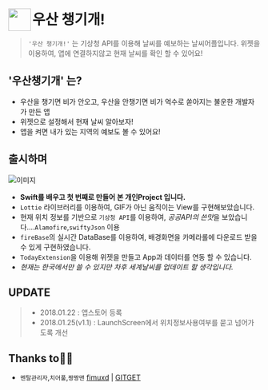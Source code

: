 # <img src = "https://github.com/joeseonmi/woosan_weather/blob/dev/Woosan/mdImage/Icon.png?raw=true" width = 45 align = left>우산 챙기개!
> `'우산 챙기개!'` 는 기상청 API를 이용해 날씨를 예보하는 날씨어플입니다.
> 위젯을 이용하여, 앱에 연결하지않고 현재 날씨를 확인 할 수 있어요!

## '우산챙기개' 는?
* 우산을 챙기면 비가 안오고, 우산을 안챙기면 비가 억수로 쏟아지는 불운한 개발자가 만든 앱
* 위젯으로 설정해서 현재 날씨 알아보자!
* 앱을 켜면 내가 있는 지역의 예보도 볼 수 있어요!

## 출시하며
![이미지](https://github.com/joeseonmi/woosan_weather/blob/dev/Woosan/mdImage/md.jpg?raw=true)

* **Swift를 배우고 첫 번째로 만들어 본 개인Project 입니다.**
* `Lottie` 라이브러리를 이용하여, GIF가 아닌 움직이는 View를 구현해보았습니다.
* 현재 위치 정보를 기반으로 `기상청 API`를 이용하여, *공공API의 쓴맛*을 보았습니다....`Alamofire`,`swiftyJson` 이용
* `fireBase`의 실시간 DataBase를 이용하여, 배경화면을 카메라롤에 다운로드 받을 수 있게 구현하였습니다.
* `TodayExtension`을 이용해 위젯을 만들고 App과 데이터를 연동 할 수 있습니다.
* *현재는 한국에서만 쓸 수 있지만 차후 세계날씨를 업데이트 할 생각입니다.*

## UPDATE
>- 2018.01.22 : 앱스토어 등록
>- 2018.01.25(v1.1) : LaunchScreen에서 위치정보사용여부를 묻고 넘어가도록 개선
>


## Thanks to🙏🏻
- `멘탈관리자`,`치어풀`,`짱짱맨` [fimuxd](https://github.com/fimuxd) | [GITGET](https://github.com/fimuxd/GITGET)